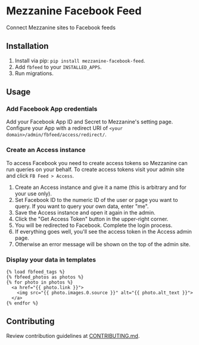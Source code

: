 
# Mezzanine Facebook Feed

Connect Mezzanine sites to Facebook feeds

## Installation

1. Install via pip: `pip install mezzanine-facebook-feed`.
2. Add `fbfeed` to your `INSTALLED_APPS`.
3. Run migrations.

## Usage

### Add Facebook App credentials

Add your Facebook App ID and Secret to Mezzanine's setting page. Configure your App with a redirect URI of `<your domain>/admin/fbfeed/access/redirect/`.

### Create an Access instance

To access Facebook you need to create access tokens so Mezzanine can run queries on your behalf. To create access tokens visit your admin site and click `FB Feed > Access`.

1. Create an Access instance and give it a name (this is arbitrary and for your use only).
1. Set Facebook ID to the numeric ID of the user or page you want to query. If you want to query your own data, enter "me".
1. Save the Access instance and open it again in the admin.
1. Click the "Get Access Token" button in the upper-right corner.
1. You will be redirected to Facebook. Complete the login process.
1. If everything goes well, you'll see the access token in the Access admin page.
1. Otherwise an error message will be shown on the top of the admin site.

### Display your data in templates

```django
{% load fbfeed_tags %}
{% fbfeed_photos as photos %}
{% for photo in photos %}
  <a href="{{ photo.link }}">
    <img src="{{ photo.images.0.source }}" alt="{{ photo.alt_text }}">
  </a>
{% endfor %}
```

## Contributing

Review contribution guidelines at [CONTRIBUTING.md].

[CONTRIBUTING.md]: CONTRIBUTING.md
